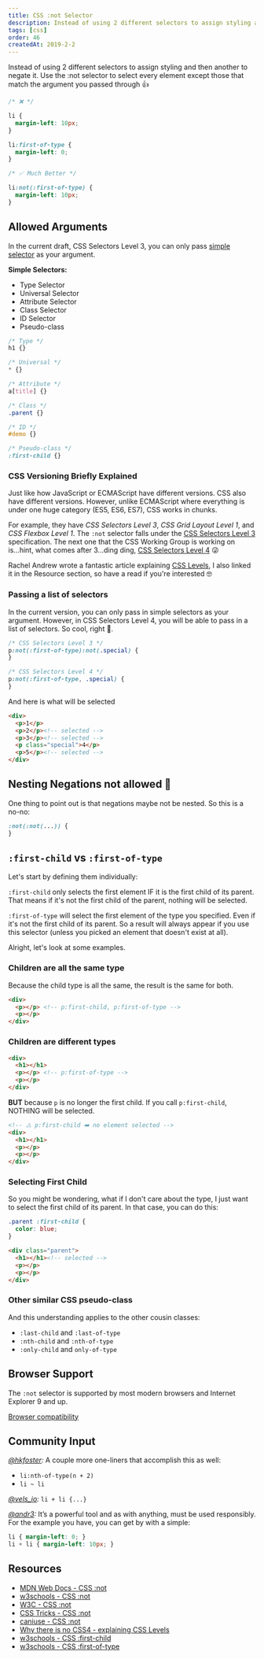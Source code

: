 ```yaml
---
title: CSS :not Selector
description: Instead of using 2 different selectors to assign styling and then another to negate it. Use the :not selector for more precise selection.
tags: [css]
order: 46
createdAt: 2019-2-2
---
```


Instead of using 2 different selectors to assign styling and then another to negate it. Use the :not selector to select every element except those that match the argument you passed through 👍

```css
/* ❌ */

li {
  margin-left: 10px;
}

li:first-of-type {
  margin-left: 0;
}

/* ✅ Much Better */

li:not(:first-of-type) {
  margin-left: 10px;
}
```

<markdown-toc></markdown-toc>

## Allowed Arguments

In the current draft, CSS Selectors Level 3, you can only pass [simple selector](https://www.w3.org/TR/selectors-3/#simple-selectors-dfn) as your argument.

**Simple Selectors:**

- Type Selector
- Universal Selector
- Attribute Selector
- Class Selector
- ID Selector
- Pseudo-class

<!-- prettier-ignore -->
```css
/* Type */
h1 {}

/* Universal */
* {}

/* Attribute */
a[title] {}

/* Class */
.parent {}

/* ID */
#demo {}

/* Pseudo-class */
:first-child {}
```

### CSS Versioning Briefly Explained

Just like how JavaScript or ECMAScript have different versions. CSS also have different versions. However, unlike ECMAScript where everything is under one huge category (ES5, ES6, ES7), CSS works in chunks.

For example, they have _CSS Selectors Level 3_, _CSS Grid Layout Level 1_, and _CSS Flexbox Level 1_. The `:not` selector falls under the [CSS Selectors Level 3](https://www.w3.org/TR/selectors-3/) specification. The next one that the CSS Working Group is working on is...hint, what comes after 3...ding ding, [CSS Selectors Level 4](https://drafts.csswg.org/selectors-4/) 😜

Rachel Andrew wrote a fantastic article explaining [CSS Levels](https://rachelandrew.co.uk/archives/2016/09/13/why-there-is-no-css4-explaining-css-levels/), I also linked it in the Resource section, so have a read if you're interested 🤓

### Passing a list of selectors

In the current version, you can only pass in simple selectors as your argument. However, in CSS Selectors Level 4, you will be able to pass in a list of selectors. So cool, right 👏.

```css
/* CSS Selectors Level 3 */
p:not(:first-of-type):not(.special) {
}

/* CSS Selectors Level 4 */
p:not(:first-of-type, .special) {
}
```

And here is what will be selected

<!-- prettier-ignore -->
```html
<div>
  <p>1</p>
  <p>2</p><!-- selected -->
  <p>3</p><!-- selected -->
  <p class="special">4</p>
  <p>5</p><!-- selected -->
</div>
```

## Nesting Negations not allowed 🙈

One thing to point out is that negations maybe not be nested. So this is a no-no:

```css
:not(:not(...)) {
}
```

## `:first-child` vs `:first-of-type`

Let's start by defining them individually:

`:first-child` only selects the first element IF it is the first child of its parent. That means if it's not the first child of the parent, nothing will be selected.

`:first-of-type` will select the first element of the type you specified. Even if it's not the first child of its parent. So a result will always appear if you use this selector (unless you picked an element that doesn't exist at all).

Alright, let's look at some examples.

### Children are all the same type

Because the child type is all the same, the result is the same for both.

<!-- prettier-ignore -->
```html
<div>
  <p></p> <!-- p:first-child, p:first-of-type -->
  <p></p>
</div>
```

### Children are different types

<!-- prettier-ignore -->
```html
<div>
  <h1></h1>
  <p></p> <!-- p:first-of-type -->
  <p></p>
</div>
```

**BUT** because `p` is no longer the first child. If you call `p:first-child`, NOTHING will be selected.

<!-- prettier-ignore -->
```html
<!-- ⚠️ p:first-child ➡️ no element selected -->
<div>
  <h1></h1>
  <p></p>
  <p></p>
</div>
```

### Selecting First Child

So you might be wondering, what if I don't care about the type, I just want to select the first child of its parent. In that case, you can do this:

```css
.parent :first-child {
  color: blue;
}
```

<!-- prettier-ignore -->
```html
<div class="parent">
  <h1></h1><!-- selected -->
  <p></p>
  <p></p>
</div>
```

### Other similar CSS pseudo-class

And this understanding applies to the other cousin classes:

- `:last-child` and `:last-of-type`
- `:nth-child` and `:nth-of-type`
- `:only-child` and `only-of-type`

## Browser Support

The `:not` selector is supported by most modern browsers and Internet Explorer 9 and up.

[Browser compatibility](https://developer.mozilla.org/en-US/docs/Web/CSS/:not#Browser_compatibility)

## Community Input

_[@hkfoster](https://twitter.com/hkfoster/status/1202622637865947136):_ A couple more one-liners that accomplish this as well:

- `li:nth-of-type(n + 2)`
- `li ~ li`

_[@vels_io](https://twitter.com/vels_io/status/1202634874823180288):_ `li + li {...}`

_[@andr3](https://www.instagram.com/p/B5sl7ASgG5H/):_ It’s a powerful tool and as with anything, must be used responsibly. For the example you have, you can get by with a simple:

<!-- prettier-ignore -->
```css
li { margin-left: 0; }
li + li { margin-left: 10px; }
```

## Resources

- [MDN Web Docs - CSS :not](https://developer.mozilla.org/en-US/docs/Web/CSS/:not)
- [w3schools - CSS :not](https://www.w3schools.com/cssref/sel_not.asp)
- [W3C - CSS :not](https://www.w3.org/TR/selectors/#negation)
- [CSS Tricks - CSS :not](https://css-tricks.com/almanac/selectors/n/not/)
- [caniuse - CSS :not](https://caniuse.com/#feat=css-not-sel-list)
- [Why there is no CSS4 - explaining CSS Levels](https://rachelandrew.co.uk/archives/2016/09/13/why-there-is-no-css4-explaining-css-levels/)
- [w3schools - CSS :first-child](https://www.w3schools.com/cssref/sel_firstchild.asp)
- [w3schools - CSS :first-of-type](https://www.w3schools.com/cssref/sel_first-of-type.asp)
